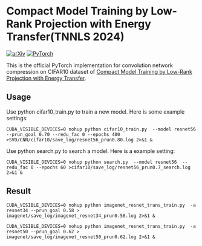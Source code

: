 # Compact Model Training by Low-Rank Projection with Energy Transfer(TNNLS 2024)

[![arXiv](https://img.shields.io/badge/arxiv-2204.05566-b31b1b?style=plastic&color=b31b1b&link=https%3A%2F%2Farxiv.org%2Fabs%2F2311.17132)](https://arxiv.org/abs/2204.05566)
<a href="https://pytorch.org/get-started/locally/"><img alt="PyTorch" src="https://img.shields.io/badge/PyTorch-ee4c2c?logo=pytorch&logoColor=white"></a>

This is the official PyTorch implementation for convolution network compression on CIFAR10 dataset of [Compact Model Training by Low-Rank Projection with Energy Transfer](https://arxiv.org/abs/2204.05566).

## Usage
Use python cifar10_train.py to train a new model. Here is some example settings:
```
CUDA_VISIBLE_DEVICES=0 nohup python cifar10_train.py  --model resnet56 --prun_goal 0.70 --redu_fac 0 --epochs 400 >SVD/CNN/cifar10/save_log/resnet56_prun0.80.log 2>&1 &
```

Use python search.py to search a model. Here is a example setting:
```
CUDA_VISIBLE_DEVICES=0 nohup python search.py  --model resnet56  --redu_fac 0 --epochs 60 >cifar10/save_log/resnet56_prun0.7_search.log 2>&1 &
```
## Result
```
CUDA_VISIBLE_DEVICES=0 nohup python imagenet_resnet_trans_train.py  -a resnet34 --prun_goal 0.58 > imagenet/save_log/imagenet_resnet34_prun0.58.log 2>&1 &
```
```
CUDA_VISIBLE_DEVICES=0 nohup python imagenet_resnet_trans_train.py  -a resnet50 --prun_goal 0.62 > imagenet/save_log/imagenet_resnet50_prun0.62.log 2>&1 &
```
